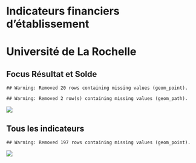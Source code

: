 Indicateurs financiers d’établissement
================

# Université de La Rochelle

## Focus Résultat et Solde

    ## Warning: Removed 20 rows containing missing values (geom_point).

    ## Warning: Removed 2 row(s) containing missing values (geom_path).

![](université_de_la_rochelle_files/figure-gfm/etab.focus-1.png)<!-- -->

## Tous les indicateurs

    ## Warning: Removed 197 rows containing missing values (geom_point).

![](université_de_la_rochelle_files/figure-gfm/etab-1.png)<!-- -->
